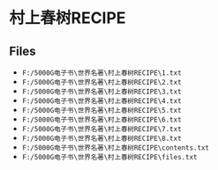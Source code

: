 # 村上春树RECIPE

## Files

- `F:/5000G电子书\世界名著\村上春树RECIPE\1.txt`
- `F:/5000G电子书\世界名著\村上春树RECIPE\2.txt`
- `F:/5000G电子书\世界名著\村上春树RECIPE\3.txt`
- `F:/5000G电子书\世界名著\村上春树RECIPE\4.txt`
- `F:/5000G电子书\世界名著\村上春树RECIPE\5.txt`
- `F:/5000G电子书\世界名著\村上春树RECIPE\6.txt`
- `F:/5000G电子书\世界名著\村上春树RECIPE\7.txt`
- `F:/5000G电子书\世界名著\村上春树RECIPE\8.txt`
- `F:/5000G电子书\世界名著\村上春树RECIPE\contents.txt`
- `F:/5000G电子书\世界名著\村上春树RECIPE\files.txt`
